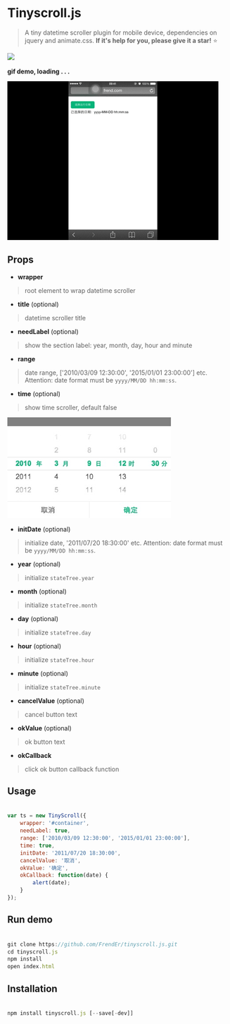 # Tinyscroll.js  

> A tiny datetime scroller plugin for mobile device, dependencies on jquery and animate.css. **If it's help for you, please give it a star!** :star:

<a href="https://www.npmjs.com/package/tinyscroll.js">
    <img src="https://img.shields.io/npm/dm/tinyscroll.js.svg?style=flat-square" />
</a>


**gif demo, loading . . .**

![demo](./demo.gif)

## Props

- **wrapper**

> root element to wrap datetime scroller

- **title** (optional)

> datetime scroller title

- **needLabel** (optional)

> show the section label: year, month, day, hour and minute

- **range**

> date range, ['2010/03/09 12:30:00', '2015/01/01 23:00:00'] etc. Attention: date format must be `yyyy/MM/DD hh:mm:ss`.

- **time** (optional)

> show time scroller, default false

![demo](./demo.png)

- **initDate** (optional)

> initialize date, '2011/07/20 18:30:00' etc. Attention: date format must be `yyyy/MM/DD hh:mm:ss`.

- **year** (optional)

> initialize `stateTree.year`

- **month** (optional)

> initialize `stateTree.month`

- **day** (optional)

> initialize `stateTree.day`

- **hour** (optional)

> initialize `stateTree.hour`

- **minute** (optional)

> initialize `stateTree.minute`

- **cancelValue** (optional)

> cancel button text

- **okValue** (optional)

> ok button text

- **okCallback**

> click ok button callback function


## Usage

```js

var ts = new TinyScroll({
    wrapper: '#container',
    needLabel: true,
    range: ['2010/03/09 12:30:00', '2015/01/01 23:00:00'],
    time: true,
    initDate: '2011/07/20 18:30:00',
    cancelValue: '取消',
    okValue: '确定',
    okCallback: function(date) {
        alert(date);
    }
});

```

## Run demo

```js

git clone https://github.com/FrendEr/tinyscroll.js.git
cd tinyscroll.js
npm install
open index.html

```

## Installation

```js

npm install tinyscroll.js [--save[-dev]]

```
